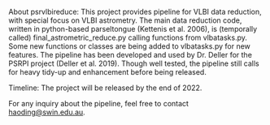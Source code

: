 About psrvlbireduce:
This project provides pipeline for VLBI data reduction, with special focus on VLBI astrometry.
The main data reduction code, written in python-based parseltongue (Kettenis et al. 2006), is (temporally called) final_astrometric_reduce.py calling functions from vlbatasks.py. Some new functions or classes are being added to vlbatasks.py for new features. 
The pipeline has been developed and used by Dr. Deller for the PSRPI project (Deller et al. 2019). Though well tested, the pipeline still calls for heavy tidy-up and enhancement before being released.

Timeline:
The project will be released by the end of 2022.

For any inquiry about the pipeline, feel free to contact haoding@swin.edu.au.
